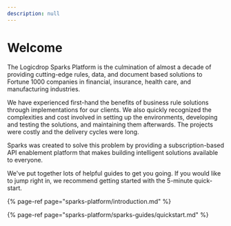 ```yaml
---
description: null
---
```


# Welcome

The Logicdrop Sparks Platform is the culmination of almost a decade of providing cutting-edge rules, data, and document based solutions to Fortune 1000 companies in financial, insurance, health care, and manufacturing industries.

We have experienced first-hand the benefits of business rule solutions through implementations for our clients. We also quickly recognized the complexities and cost involved in setting up the environments, developing and testing the solutions, and maintaining them afterwards. The projects were costly and the delivery cycles were long.

Sparks was created to solve this problem by providing a subscription-based API enablement platform that makes building intelligent solutions available to everyone.

We've put together lots of helpful guides to get you going. If you would like to jump right in, we recommend getting started with the 5-minute quick-start.

{% page-ref page="sparks-platform/introduction.md" %}

{% page-ref page="sparks-platform/sparks-guides/quickstart.md" %}





